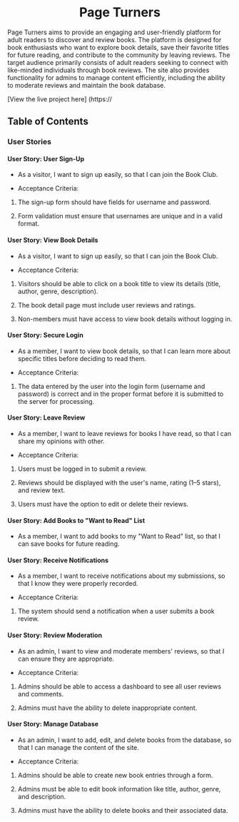 <h1 align="center">Page Turners</h1>

Page Turners aims to provide an engaging and user-friendly platform for adult readers to discover and review books. The platform is designed for book enthusiasts who want to explore book details, save their favorite titles for future reading, and contribute to the community by leaving reviews. The target audience primarily consists of adult readers seeking to connect with like-minded individuals through book reviews. The site also provides functionality for admins to manage content efficiently, including the ability to moderate reviews and maintain the book database. 

[View the live project here] (https://

## Table of Contents

### User Stories

#### User Story: User Sign-Up
- As a visitor, I want to sign up easily, so that I can join the Book Club.

- Acceptance Criteria:

1. The sign-up form should have fields for username and password.

2. Form validation must ensure that usernames are unique and in a valid format.

#### User Story: View Book Details
- As a visitor, I want to sign up easily, so that I can join the Book Club.

- Acceptance Criteria:

1. Visitors should be able to click on a book title to view its details (title, author, genre, description).

2. The book detail page must include user reviews and ratings.

3. Non-members must have access to view book details without logging in.

#### User Story: Secure Login
- As a member, I want to view book details, so that I can learn more about specific titles before deciding to read them.

- Acceptance Criteria:

1. The data entered by the user into the login form (username and password) is correct and in the proper format before it is submitted to the server for processing.
  
#### User Story: Leave Review  
- As a member, I want to leave reviews for books I have read, so that I can share my opinions with other.

- Acceptance Criteria:

1. Users must be logged in to submit a review.

2. Reviews should be displayed with the user's name, rating (1–5 stars), and review text.

3. Users must have the option to edit or delete their reviews.

#### User Story: Add Books to "Want to Read" List
- As a member, I want to add books to my "Want to Read" list, so that I can save books for future reading.

#### User Story: Receive Notifications
- As a member, I want to receive notifications about my submissions, so that I know they were properly recorded.

- Acceptance Criteria:

1. The system should send a notification when a user submits a book review.

#### User Story: Review Moderation
- As an admin, I want to view and moderate members' reviews, so that I can ensure they are appropriate.
  
- Acceptance Criteria:

1. Admins should be able to access a dashboard to see all user reviews and comments.

2. Admins must have the ability to delete inappropriate content.

#### User Story: Manage Database
- As an admin, I want to add, edit, and delete books from the database, so that I can manage the content of the site.

- Acceptance Criteria:

1. Admins should be able to create new book entries through a form.

2. Admins must be able to edit book information like title, author, genre, and description.

3. Admins must have the ability to delete books and their associated data.








